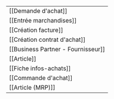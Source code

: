 |                                    |
| ---------------------------------- |
| [[Demande d'achat]]                |
| [[Entrée marchandises]]            |
| [[Création facture]]               |
| [[Création contrat d'achat]]       |
| [[Business Partner - Fournisseur]] |
| [[Article]]                        |
| [[Fiche infos-achats]]             |
| [[Commande d'achat]]               |
| [[Article (MRP)]]                  |